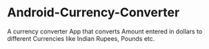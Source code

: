 # Android-Currency-Converter
A currency converter App that converts Amount entered in dollars to different Currencies like Indian Rupees, Pounds etc.
